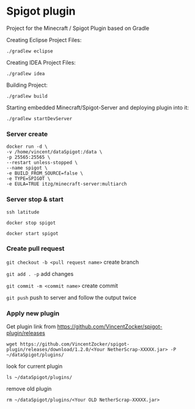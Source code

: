 # Spigot plugin
Project for the Minecraft / Spigot Plugin based on Gradle

Creating Eclipse Project Files:

`./gradlew eclipse`

Creating IDEA Project Files:

`./gradlew idea`

Building Project:

`./gradlew build`

Starting embedded Minecraft/Spigot-Server and deploying plugin into it:

`./gradlew startDevServer`

### Server create
```
docker run -d \
-v /home/vincent/dataSpigot:/data \
-p 25565:25565 \
--restart unless-stopped \
--name spigot \
-e BUILD_FROM_SOURCE=false \
-e TYPE=SPIGOT \
-e EULA=TRUE itzg/minecraft-server:multiarch
```

### Server stop & start

```ssh latitude```

```docker stop spigot```

```docker start spigot```

### Create pull request

```git checkout -b <pull request name>``` create branch

```git add . -p``` add changes

```git commit -m <commit name>``` create commit

```git push``` push to server and follow the output twice

### Apply new plugin

Get plugin link from https://github.com/VincentZocker/spigot-plugin/releases

```wget https://github.com/VincentZocker/spigot-plugin/releases/download/1.2.0/<Your NetherScrap-XXXXX.jar> -P ~/dataSpigot/plugins/```
  
look for current plugin

```ls ~/dataSpigot/plugins/```

remove old plugin

```rm ~/dataSpigot/plugins/<Your OLD NetherScrap-XXXXX.jar>```
